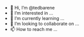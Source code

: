 - 👋 Hi, I’m @tedbarene
- 👀 I’m interested in ...
- 🌱 I’m currently learning ...
- 💞️ I’m looking to collaborate on ...
- 📫 How to reach me ...

<!---
tedbarene/tedbarene is a ✨ special ✨ repository because its `README.md` (this file) appears on your GitHub profile.
You can click the Preview link to take a look at your changes.
--->
